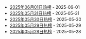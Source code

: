 * [2025年06月01日热榜](https://product-daily.haha.ai/posts/20250601) - 2025-06-01
* [2025年05月31日热榜](https://product-daily.haha.ai/posts/20250531) - 2025-05-31
* [2025年05月30日热榜](https://product-daily.haha.ai/posts/20250530) - 2025-05-30
* [2025年05月29日热榜](https://product-daily.haha.ai/posts/20250529) - 2025-05-29
* [2025年05月28日热榜](https://product-daily.haha.ai/posts/20250528) - 2025-05-28
